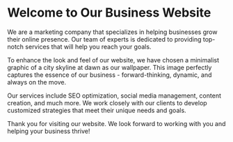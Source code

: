 <!--
Write me markdown content of website with wallpaper:

"A minimalist graphic of a city skyline at dawn for a business or marketing website"

The header of the page should not be copy of the text but rather a real content of the website which is using this wallpaper.
-->

<!--font:Poppins-->

# Welcome to Our Business Website

We are a marketing company that specializes in helping businesses grow their online presence. Our team of experts is dedicated to providing top-notch services that will help you reach your goals.

To enhance the look and feel of our website, we have chosen a minimalist graphic of a city skyline at dawn as our wallpaper. This image perfectly captures the essence of our business - forward-thinking, dynamic, and always on the move.

Our services include SEO optimization, social media management, content creation, and much more. We work closely with our clients to develop customized strategies that meet their unique needs and goals.

Thank you for visiting our website. We look forward to working with you and helping your business thrive!

